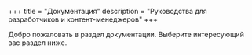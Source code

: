 +++
title = "Документация"
description = "Руководства для разработчиков и контент-менеджеров"
+++

Добро пожаловать в раздел документации. Выберите интересующий вас раздел ниже.
